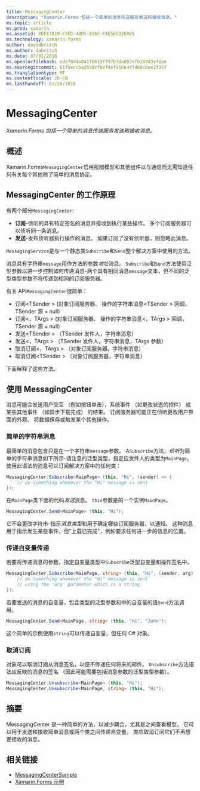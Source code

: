 ```yaml
---
title: MessagingCenter
description: "Xamarin.Forms 包括一个简单的消息传送服务发送和接收消息。"
ms.topic: article
ms.prod: xamarin
ms.assetid: EDFE7B19-C5FD-40D5-816C-FAE56532E885
ms.technology: xamarin-forms
author: davidbritch
ms.author: dabritch
ms.date: 07/01/2016
ms.openlocfilehash: ede78d4a041f8619ff97b3da802efb18943ef8ae
ms.sourcegitcommit: 61f5ecc5a2b5dcfbefdef91664d7460c0ee2f357
ms.translationtype: MT
ms.contentlocale: zh-CN
ms.lasthandoff: 02/28/2018
---
```

# <a name="messagingcenter"></a>MessagingCenter

_Xamarin.Forms 包括一个简单的消息传送服务发送和接收消息。_

<a name="Overview" />

## <a name="overview"></a>概述

Xamarin.Forms`MessagingCenter`启用视图模型和其他组件以与通信而无需知道任何有关每个其他除了简单的消息协定。

<a name="How_the_MessagingCenter_Works" />

## <a name="how-the-messagingcenter-works"></a>MessagingCenter 的工作原理

有两个部分`MessagingCenter`:

-  **订阅**-侦听的具有特定签名的消息并接收到执行某些操作。 多个订阅服务器可以侦听同一条消息。
-  **发送**-发布侦听器执行操作的消息。 如果订阅了没有侦听器，则忽略此消息。


`MessagingService`是与一个静态类`Subscribe`和`Send`整个解决方案中使用的方法。

消息具有字符串`message`用作方法的参数*地址*消息。 `Subscribe`和`Send`方法使用泛型参数以进一步控制如何传递消息-两个具有相同消息`message`文本，但不同的泛型类型参数不将传递到相同的订阅服务器。

有关 API`MessagingCenter`很简单：

-  订阅&lt;TSender > (对象订阅服务器、 操作的字符串消息&lt;TSender > 回调，TSender 源 = null)
-  订阅&lt;，TArgs > (对象订阅服务器、 操作的字符串消息&lt;，TArgs > 回调，TSender 源 = null)
-  发送&lt;TSender > （TSender 发件人，字符串消息）
-  发送&lt;，TArgs > （TSender 发件人，字符串消息，TArgs 参数）
-  取消订阅&lt;，TArgs > （对象订阅服务器，字符串消息）
-  取消订阅&lt;TSender > （对象订阅服务器，字符串消息）


下面解释了这些方法。

<a name="Using_the_MessagingCenter" />

## <a name="using-the-messagingcenter"></a>使用 MessagingCenter

消息可能会发送用户交互 （例如按钮单击），系统事件 （如更改状态的控件） 或某些其他事件 （如异步下载完成） 的结果。 订阅服务器可能正在侦听更改用户界面的外观、 将数据保存或触发某个其他操作。

### <a name="simple-string-message"></a>简单的字符串消息

最简单的消息包含只是在一个字符串`message`参数。 A`Subscribe`方法，*侦听*为简单的字符串消息如下所示-请注意的泛型类型，指定应发件人的类型为`MainPage`。 使用此语法的消息可以订阅解决方案中的任何类：

```csharp
MessagingCenter.Subscribe<MainPage> (this, "Hi", (sender) => {
    // do something whenever the "Hi" message is sent
});
```

在`MainPage`类下面的代码*发送*消息。 `this`参数是的一个实例`MainPage`。

```csharp
MessagingCenter.Send<MainPage> (this, "Hi");
```

它不会更改字符串-指示*消息类型*和用于确定哪些订阅服务器，以通知。 这种消息用于指示发生某些事件，但"上载已完成"，例如要求任何进一步的信息的位置。

### <a name="passing-an-argument"></a>传递自变量传递

若要将传递消息的参数，指定自变量类型中`Subscribe`泛型自变量和操作签名中。

```csharp
MessagingCenter.Subscribe<MainPage, string> (this, "Hi", (sender, arg) => {
    // do something whenever the "Hi" message is sent
    // using the 'arg' parameter which is a string
});
```

若要发送的消息的自变量，包含类型的泛型参数和中的自变量的值`Send`方法调用。

```csharp
MessagingCenter.Send<MainPage, string> (this, "Hi", "John");
```

这个简单的示例使用`string`可以传递自变量，但任何 C# 对象。

### <a name="unsubscribe"></a>取消订阅

对象可以取消订阅从消息签名，以便不传递任何将来的邮件。 `Unsubscribe`方法语法应反映的消息的签名 （因此可能需要包括消息参数的泛型类型参数）。

```csharp
MessagingCenter.Unsubscribe<MainPage> (this, "Hi");
MessagingCenter.Unsubscribe<MainPage, string> (this, "Hi");
```

<a name="Summary" />

## <a name="summary"></a>摘要

MessagingCenter 是一种简单的方法，以减少耦合，尤其是之间查看模型。 它可以用于发送和接收简单消息或两个类之间传递自变量。 类应取消订阅它们不再想要接收的消息。


## <a name="related-links"></a>相关链接

- [MessagingCenterSample](https://developer.xamarin.com/samples/UsingMessagingCenter)
- [Xamarin.Forms 示例](https://github.com/xamarin/xamarin-forms-samples)
